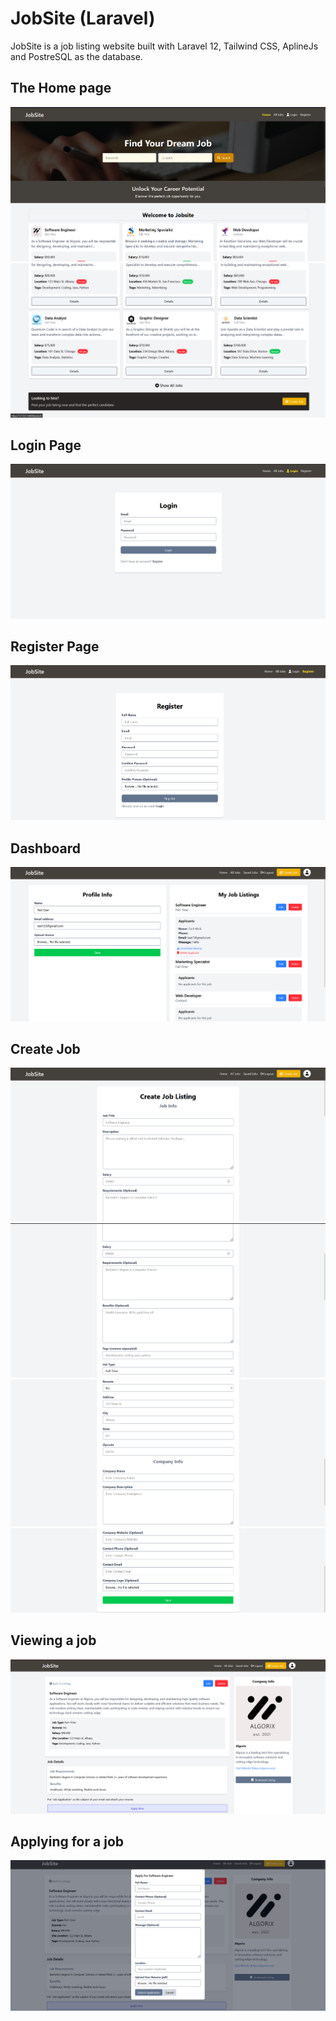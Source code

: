 # JobSite (Laravel)

JobSite is a job listing website built with Laravel 12, Tailwind CSS, AplineJs and PostreSQL as the database.

<!-- <img src=".\img\home1.png" alt="" /> -->

## The Home page
![index page](img/home1.png)
![index page](img/home2.png)

## Login Page
![task](img/login.png)

## Register Page
![task](img/register.png)

## Dashboard
![task](img/dashboard.png)

## Create Job
![task](img/create.png)
![task](img/create2.png)
![task](img/create3.png)
![task](img/create4.png)

## Viewing a job
![task](img/jobview.png)

## Applying for a job
![task](img/apply.png)
